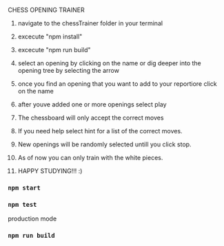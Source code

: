 CHESS OPENING TRAINER

1. navigate to the chessTrainer folder in your terminal

2. excecute "npm install"

3. excecute "npm run build"

4. select an opening by clicking on the name or dig deeper into the opening tree by selecting the arrow

5. once you find an opening that you want to add to your reportiore click on the name

6. after youve added one or more openings select play

7. The chessboard will only accept the correct moves

8. If you need help select hint for a list of the correct moves.

9. New openings will be randomly selected untill you click stop.

10. As of now you can only train with the white pieces.

11. HAPPY STUDYING!!! :)


### `npm start`


### `npm test`

production mode
### `npm run build`

